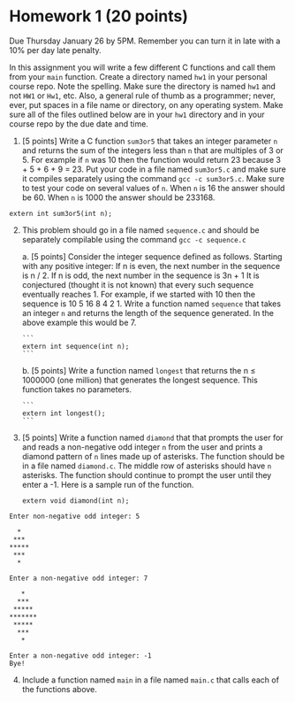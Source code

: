 # Homework 1 (20 points)

Due Thursday January 26 by 5PM. Remember you can turn it in late with a 10% per day late penalty.

In this assignment you will write a few different C functions and call them from your `main` function. Create a directory
named `hw1` in your personal course repo. Note the spelling. Make sure the directory is named `hw1` and not `HW1` or
`Hw1`, etc. Also, a general rule of thumb as a programmer; never, ever, put spaces in a file name or directory, on any
operating system. Make sure all of the files outlined below are in your `hw1` directory and in your course repo by the
due date and time.

1. [5 points] Write a C function `sum3or5` that takes an integer parameter `n` and returns the sum of the integers
less than `n` that are multiples of 3 or 5. For example if `n` was 10 then the function would return 23 because 3 +
5 + 6 + 9 = 23. Put your code in a file named `sum3or5.c` and make sure it compiles separately using the
command `gcc -c sum3or5.c`. Make sure to test your code on several values of `n`. When `n` is 16 the
answer should be 60. When `n` is 1000 the answer should be 233168. 

```
extern int sum3or5(int n);
```

2. This problem should go in a file named `sequence.c` and should be separately compilable using the
   command `gcc -c sequence.c`
    
    a. [5 points] Consider the integer sequence defined as follows. Starting with any positive integer:
       If n is even, the next number in the sequence is n / 2. If n is odd, the next number in the sequence is 3n + 1
       It is conjectured (thought it is not known) that every such sequence eventually reaches 1. For example, if we
       started with 10 then the sequence is 10 5 16 8 4 2 1.
       Write a function named `sequence` that takes an integer `n` and returns the length of the sequence generated.
       In the above example this would be 7.
       
       ```
       extern int sequence(int n);
       ```
    
    b. [5 points] Write a function named `longest` that returns the n ≤ 1000000 (one million) that generates the longest
       sequence. This function takes no parameters.
       
       ```
       extern int longest();
       ```
 
3. [5 points] Write a function named `diamond` that that prompts the user for and reads a non-negative odd
   integer `n` from the user and prints a diamond pattern of `n` lines made up of asterisks. The function should be in
   a file named `diamond.c`. The middle row of asterisks should have `n` asterisks. The function should continue
   to prompt the user until they enter a -1. Here is a sample run of the function.
   
   ```
   extern void diamond(int n);
   ```

```
Enter non-negative odd integer: 5

  *
 ***
*****
 ***
  *

Enter a non-negative odd integer: 7
   
   *
  ***
 *****
*******
 *****
  ***
   *

Enter a non-negative odd integer: -1
Bye!
```

4. Include a function named `main` in a file named `main.c` that calls each of the functions above. 
